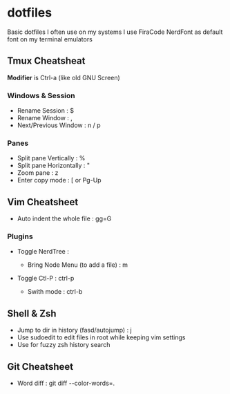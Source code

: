 dotfiles
========

Basic dotfiles I often use on my systems
I use FiraCode NerdFont as default font on my terminal emulators

## Tmux Cheatsheat
**Modifier** is Ctrl-a (like old GNU Screen)

### Windows & Session
* Rename Session : $
* Rename Window : ,
* Next/Previous Window : n / p

### Panes
* Split pane Vertically : %
* Split pane Horizontally : "
* Zoom pane : z
* Enter copy mode : [ or Pg-Up

## Vim Cheatsheet
* Auto indent the whole file : gg=G

### Plugins
* Toggle NerdTree : <F3>
  * Bring Node Menu (to add a file) : m

* Toggle Ctl-P : ctrl-p
  * Swith mode : ctrl-b

## Shell & Zsh
* Jump to dir in history (fasd/autojump) : j <search string>
* Use sudoedit to edit files in root while keeping vim settings
* Use <CTRL-R> for fuzzy zsh history search

## Git Cheatsheet
* Word diff : git diff --color-words=.
